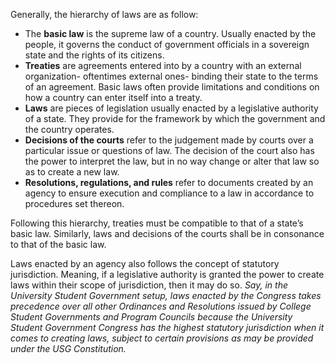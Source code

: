 Generally, the hierarchy of laws are as follow:
- The **basic law** is the supreme law of a country. Usually enacted by the people, it governs the conduct of government officials in a sovereign state and the rights of its citizens.
- **Treaties** are agreements entered into by a country with an external organization- oftentimes external ones- binding their state to the terms of an agreement. Basic laws often provide limitations and conditions on how a country can enter itself into a treaty.
- **Laws** are pieces of legislation usually enacted by a legislative authority of a state. They provide for the framework by which the government and the country operates.
- **Decisions of the courts** refer to the judgement made by courts over a particular issue or questions of law. The decision of the court also has the power to interpret the law, but in no way change or alter that law so as to create a new law.
- **Resolutions, regulations, and rules** refer to documents created by an agency to ensure execution and compliance to a law in accordance to procedures set thereon.

Following this hierarchy, treaties must be compatible to that of a state’s basic law. Similarly, laws and decisions of the courts shall be in consonance to that of the basic law.

Laws enacted by an agency also follows the concept of statutory jurisdiction. Meaning, if a legislative authority is granted the power to create laws within their scope of jurisdiction, then it may do so. *Say, in the University Student Government setup, laws enacted by the Congress takes precedence over all other Ordinances and Resolutions issued by College Student Governments and Program Councils because the University Student Government Congress has the highest statutory jurisdiction when it comes to creating laws, subject to certain provisions as may be provided under the USG Constitution.*

